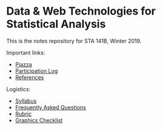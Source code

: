 # Data & Web Technologies for Statistical Analysis

This is the notes repository for STA 141B, Winter 2019.

Important links:

* [Piazza](https://piazza.com/uc_davis/winter2019/sta141b)
* [Participation Log](https://goo.gl/forms/I2Ws5iltOPLVJeEi1)
* [References](https://github.com/nick-ulle/teaching-notes/blob/master/references/sta141b.md)

Logistics:

* [Syllabus](syllabus.pdf)
* [Frequently Asked Questions](faq.md)
* [Rubric](rubric.pdf)
* [Graphics Checklist](https://github.com/nick-ulle/teaching-notes/blob/master/sta141a/graphics_checklist.pdf)
